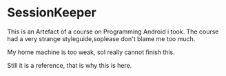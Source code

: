 # SessionKeeper

This is an Artefact of a course on Programming Android i took. The course had a very strange styleguide,soplease don't blame me too much.

My home machine is too weak, soI really cannot finish this.

Still it is a reference, that is why this is here.
